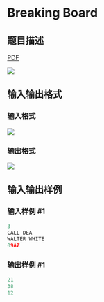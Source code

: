 # Breaking Board

## 题目描述

[problemUrl]: https://uva.onlinejudge.org/index.php?option=com_onlinejudge&Itemid=8&category=823&page=show_problem&problem=4443

[PDF](https://uva.onlinejudge.org/external/127/p12705.pdf)

![](https://cdn.luogu.com.cn/upload/vjudge_pic/UVA12705/17f62a90aa122e8cedf28104fffe65fa3aa6ce32.png)

## 输入输出格式

### 输入格式

![](https://cdn.luogu.com.cn/upload/vjudge_pic/UVA12705/ae45779c0d087081f97fd132423c5435bb17cd18.png)

### 输出格式

![](https://cdn.luogu.com.cn/upload/vjudge_pic/UVA12705/a828a4011962088b3143dedb7de74a92113fc416.png)

## 输入输出样例

### 输入样例 #1

```cpp
3
CALL DEA
WALTER WHITE
09AZ
```


### 输出样例 #1

```cpp
21
38
12
```


